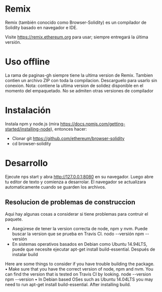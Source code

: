 # Remix

Remix (también conocido como Browser-Solidity) es un compilador de Solidity basado en navegador e IDE.

Visite https://remix.ethereum.org para usar; siempre entregará la última versión.

# Uso offline
La rama de paginas-gh siempre tiene la ultima version de Remix. Tambien contien un archivo ZIP con toda la compilacion. Descarguelo para usarlo sin conexion.
Nota: contiene la ultima version de solidez disponible en el momento del empaquetado. No se admiten otras versiones de compilador
# Instalación
Instala npm y node.js (mira https://docs.npmjs.com/getting-started/installing-node), entonces hacer:

* Clonar git https://github.com/ethereum/browser-solidity
* cd browser-solidity

# Desarrollo
Ejecute nps start y abra http://127.0.0.1:8080 en su navegador. Luego abre tu editor de texto y comienza a desarrolar. El navegador se actualizara automaticamente cuando se guarden los archivos.
## Resolucion de problemas de construccion
Aqui hay algunas cosas a considerar si tiene problemas para contruir el paquete.
* Asegúrese de tener la version correcta de node, npm y nvm. Puede buscar la version que se prueba en Travis CI.
nodo --versión
npm --versión
* En sistemas operativos basados en Debian como Ubuntu 14.94LTS, puede que necesite ejecutar apt-get install build-essential. Después de instalar build


Here are some things to consider if you have trouble building the package.
•	Make sure that you have the correct version of node, npm and nvm. You can find the version that is tested on Travis CI by looking.
node --version
npm --version
•	In Debian based OSes such as Ubuntu 14.04LTS you may need to run apt-get install build-essential. After installing build.
